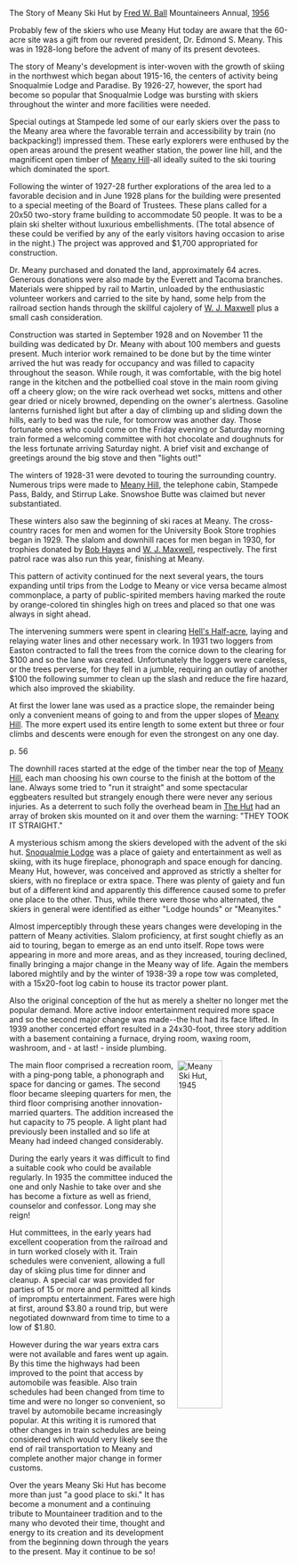 The Story of Meany Ski Hut by [Fred W. Ball](/Person/Fred-Ball)
Mountaineers Annual, [1956](https://www.mountaineers.org/about/history/the-mountaineer-annuals/indexes-annuals-maps/the-mountaineer-1956)<br>

Probably few of the skiers who use Meany Hut today are aware that the 60-acre site was a gift from our revered president, Dr. Edmond S. Meany. This was in 1928-long before the advent of many of its present devotees.

The story of Meany's development is inter-woven with the growth of skiing in the northwest which began about 1915-16, the centers of activity being Snoqualmie Lodge and Paradise. By 1926-27, however, the sport had become so popular that Snoqualmie Lodge was bursting with skiers throughout the winter and more facilities were needed.

Special outings at Stampede led some of our early skiers over the pass to the Meany area where the favorable terrain and accessibility by train (no backpacking!) impressed them. These early explorers were enthused by the open areas around the present weather station, the power line hill, and the magnificent open timber of [Meany Hill](/Meany-Hill)-all ideally suited to the ski touring which dominated the sport.

Following the winter of 1927-28 further explorations of the area led to a favorable decision and in June 1928 plans for the building were presented to a special meeting of the Board of Trustees. These plans called for a 20x50 two-story frame building to accommodate 50 people. It was to be a plain ski shelter without luxurious embellishments. (The total absence of these could be verified by any of the early visitors having occasion to arise in the night.) The project was approved and $1,700 appropriated for construction.

Dr. Meany purchased and donated the land, approximately 64 acres. Generous donations were also made by the Everett and Tacoma branches. Materials were shipped by rail to Martin, unloaded by the enthusiastic volunteer workers and carried to the site by hand, some help from the railroad section hands through the skillful cajolery of [W. J. Maxwell](/Person/Bill-Maxwell) plus a small cash consideration.

Construction was started in September 1928 and on November 11 the building was dedicated by Dr. Meany with about 100 members and guests present. Much interior work remained to be done but by the time winter arrived the hut was ready for occupancy and was filled to capacity throughout the season. While rough, it was comfortable, with the big hotel range in the kitchen and the potbellied coal stove in the main room giving off a cheery glow; on the wire rack overhead wet socks, mittens and other gear dried or nicely browned, depending on the owner's alertness. Gasoline lanterns furnished light but after a day of climbing up and sliding down the hills, early to bed was the rule, for tomorrow was another day. Those fortunate ones who could come on the Friday evening or Saturday morning train formed a welcoming committee with hot chocolate and doughnuts for the less fortunate arriving Saturday night. A brief visit and exchange of greetings around the big stove and then "lights out!"

The winters of 1928-31 were devoted to touring the surrounding country. Numerous trips were made to [Meany Hill](/Meany-Hill), the telephone cabin, Stampede Pass, Baldy, and Stirrup Lake. Snowshoe Butte was claimed but never substantiated.

These winters also saw the beginning of ski races at Meany. The cross-country races for men and women for the University Book Store trophies began in 1929. The slalom and downhill races for men began in 1930, for trophies donated by [Bob Hayes](/Person/Robert-Hayes) and [W. J. Maxwell](/Person/Bill-Maxwell), respectively. The first patrol race was also run this year, finishing at Meany.

This pattern of activity continued for the next several years, the tours expanding until trips from the Lodge to Meany or vice versa became almost commonplace, a party of public-spirited members having marked the route by orange-colored tin shingles high on trees and placed so that one was always in sight ahead.

The intervening summers were spent in clearing [Hell's Half-acre](/Area/Hell's-Half-acre), laying and relaying water lines and other necessary work. In 1931 two loggers from Easton contracted to fall the trees from the cornice down to the clearing for $100 and so the lane was created. Unfortunately the loggers were careless, or the trees perverse, for they fell in a jumble, requiring an outlay of another $100 the following summer to clean up the slash and reduce the fire hazard, which also improved the skiability.

At first the lower lane was used as a practice slope, the remainder being only a convenient means of going to and from the upper slopes of [Meany Hill](/Meany-Hill). The more expert used its entire length to some extent but three or four climbs and descents were enough for even the strongest on any one day.

p. 56

The downhill races started at the edge of the timber near the top of [Meany Hill](/Meany-Hill), each man choosing his own course to the finish at the bottom of the lane. Always some tried to "run it straight" and some spectacular eggbeaters resulted but strangely enough there were never any serious injuries. As a deterrent to such folly the overhead beam in [The Hut](/Lodge) had an array of broken skis mounted on it and over them the warning: "THEY TOOK IT STRAIGHT."

A mysterious schism among the skiers developed with the advent of the ski hut. [Snoqualmie Lodge](/Building/Snoqualmie-Lodge) was a place of gaiety and entertainment as well as skiing, with its huge fireplace, phonograph and space enough for dancing. Meany Hut, however, was conceived and approved as strictly a shelter for skiers, with no fireplace or extra space. There was plenty of gaiety and fun but of a different kind and apparently this difference caused some to prefer one place to the other. Thus, while there were those who alternated, the skiers in general were identified as either "Lodge hounds" or "Meanyites."

Almost imperceptibly through these years changes were developing in the pattern of Meany activities. Slalom proficiency, at first sought chiefly as an aid to touring, began to emerge as an end unto itself. Rope tows were appearing in more and more areas, and as they increased, touring declined, finally bringing a major change in the Meany way of life. Again the members labored mightily and by the winter of 1938-39 a rope tow was completed, with a 15x20-foot log cabin to house its tractor power plant.

Also the original conception of the hut as merely a shelter no longer met the popular demand. More active indoor entertainment required more space and so the second major change was made--the hut had its face lifted. In 1939 another concerted effort resulted in a 24x30-foot, three story addition with a basement containing a furnace, drying room, waxing room, washroom, and - at last! - inside plumbing.

<img src="https://raw.githubusercontent.com/MeanyLodge/meanylodge.github.com/assets/img/1945-Meany-Ski-Hut.png" style="width: 40%;" align="right" alt="Meany Ski Hut, 1945">

The main floor comprised a recreation room, with a ping-pong table, a phonograph and space for dancing or games. The second floor became sleeping quarters for men, the third floor comprising another innovation-married quarters. The addition increased the hut capacity to 75 people. A light plant had previously been installed and so life at Meany had indeed changed considerably.

During the early years it was difficult to find a suitable cook who could be available regularly. In 1935 the committee induced the one and only Nashie to take over and she has become a fixture as well as friend, counselor and confessor. Long may she reign!

Hut committees, in the early years had excellent cooperation from the railroad and in turn worked closely with it. Train schedules were convenient, allowing a full day of skiing plus time for dinner and cleanup. A special car was provided for parties of 15 or more and permitted all kinds of impromptu entertainment. Fares were high at first, around $3.80 a round trip, but were negotiated downward from time to time to a low of $1.80.

However during the war years extra cars were not available and fares went up again. By this time the highways had been improved to the point that access by automobile was feasible. Also train schedules had been changed from time to time and were no longer so convenient, so travel by automobile became increasingly popular. At this writing it is rumored that other changes in train schedules are being considered which would very likely see the end of rail transportation to Meany and complete another major change in former customs.

Over the years Meany Ski Hut has become more than just "a good place to ski." It has become a monument and a continuing tribute to Mountaineer tradition and to the many who devoted their time, thought and energy to its creation and its development from the beginning down through the years to the present. May it continue to be so!
